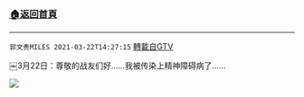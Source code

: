 ﻿###  [:house:返回首頁](https://github.com/ourhimalayas/txt)
---

`郭文贵MILES 2021-03-22T14:27:15` [轉載自GTV](https://gtv.org/web/#/UserInfo/5e596957357cc612d35a8044)

￼3月22日：尊敬的战友们好……我被传染上精神障碍病了……

[![](https://filegroup.gtv.org/cdn-cgi/image/width=600/https://filegroup.gtv.org/group7/web/20210322/14/27/0/3b4e0a0d16d793d703d864267ad704f3.jpg)](https://filegroup.gtv.org/group7/web/20210322/14/27/0/387a82bfb7907fdead44b24f663ed18a.mp4)
